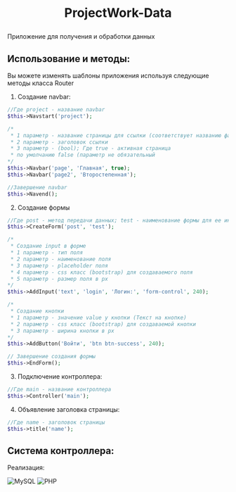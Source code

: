 # <p align="center">ProjectWork-Data</p>
Приложение для получения и обработки данных

## Использование и методы:

Вы можете изменять шаблоны приложения используя следующие методы класса Router

1. Создание navbar:

```php
//Где project - название navbar
$this->Navstart('project');

/*
 * 1 параметр - название страницы для ссылки (соответствует названию файла в каталоге "page"
 * 2 параметр - заголовок ссылки
 * 3 параметр - (bool); Где true - активная страница
 * по умолчанию false (параметр не обязательный
*/
$this->Navbar('page', 'Главная', true);
$this->Navbar('page2', 'Второстепенная');

//Завершение navbar
$this->Navend();
```

2. Создание формы

```php
//Где post - метод передачи данных; test - наименование формы для ее инициализации
$this->CreateForm('post', 'test');

/*
 * Создание input в форме
 * 1 параметр - тип поля
 * 2 параметр - наименование поля
 * 3 параметр - placeholder поля
 * 4 параметр - css класс (bootstrap) для создаваемого поля
 * 5 параметр - размер поля в px
*/
$this->AddInput('text', 'login', 'Логин:', 'form-control', 240);

/*
 * Создание кнопки
 * 1 параметр - значение value у кнопки (Текст на кнопке)
 * 2 параметр - css класс (bootstrap) для создаваемой кнопки
 * 3 параметр - ширина кнопки в px
*/
$this->AddButton('Войти', 'btn btn-success', 240);

// Завершение создания формы
$this->EndForm();
```

3. Подключение контроллера:

```php
//Где main - название контроллера
$this->Controller('main');
```

4. Объявление заголовка страницы:

```php
//Где name - заголовок страницы
$this->title('name');
```

## Система контроллера:

Реализация:

![MySQL](https://img.shields.io/badge/mysql-%2300f.svg?style=for-the-badge&logo=mysql&logoColor=white) ![PHP](https://img.shields.io/badge/php-%23777BB4.svg?style=for-the-badge&logo=php&logoColor=white)


